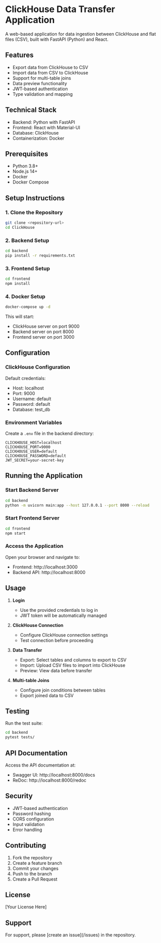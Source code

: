 # ClickHouse Data Transfer Application

A web-based application for data ingestion between ClickHouse and flat files (CSV), built with FastAPI (Python) and React.

## Features

- Export data from ClickHouse to CSV
- Import data from CSV to ClickHouse
- Support for multi-table joins
- Data preview functionality
- JWT-based authentication
- Type validation and mapping

## Technical Stack

- Backend: Python with FastAPI
- Frontend: React with Material-UI
- Database: ClickHouse
- Containerization: Docker

## Prerequisites

- Python 3.8+
- Node.js 14+
- Docker
- Docker Compose

## Setup Instructions

### 1. Clone the Repository

```bash
git clone <repository-url>
cd ClickHouse
```

### 2. Backend Setup

```bash
cd backend
pip install -r requirements.txt
```

### 3. Frontend Setup

```bash
cd frontend
npm install
```

### 4. Docker Setup

```bash
docker-compose up -d
```

This will start:
- ClickHouse server on port 9000
- Backend server on port 8000
- Frontend server on port 3000

## Configuration

### ClickHouse Configuration

Default credentials:
- Host: localhost
- Port: 9000
- Username: default
- Password: default
- Database: test_db

### Environment Variables

Create a `.env` file in the backend directory:

```env
CLICKHOUSE_HOST=localhost
CLICKHOUSE_PORT=9000
CLICKHOUSE_USER=default
CLICKHOUSE_PASSWORD=default
JWT_SECRET=your-secret-key
```

## Running the Application

### Start Backend Server

```bash
cd backend
python -m uvicorn main:app --host 127.0.0.1 --port 8000 --reload
```

### Start Frontend Server

```bash
cd frontend
npm start
```

### Access the Application

Open your browser and navigate to:
- Frontend: http://localhost:3000
- Backend API: http://localhost:8000

## Usage

1. **Login**
   - Use the provided credentials to log in
   - JWT token will be automatically managed

2. **ClickHouse Connection**
   - Configure ClickHouse connection settings
   - Test connection before proceeding

3. **Data Transfer**
   - Export: Select tables and columns to export to CSV
   - Import: Upload CSV files to import into ClickHouse
   - Preview: View data before transfer

4. **Multi-table Joins**
   - Configure join conditions between tables
   - Export joined data to CSV

## Testing

Run the test suite:

```bash
cd backend
pytest tests/
```

## API Documentation

Access the API documentation at:
- Swagger UI: http://localhost:8000/docs
- ReDoc: http://localhost:8000/redoc

## Security

- JWT-based authentication
- Password hashing
- CORS configuration
- Input validation
- Error handling

## Contributing

1. Fork the repository
2. Create a feature branch
3. Commit your changes
4. Push to the branch
5. Create a Pull Request

## License

[Your License Here]

## Support

For support, please [create an issue](<repository-url>/issues) in the repository. 
